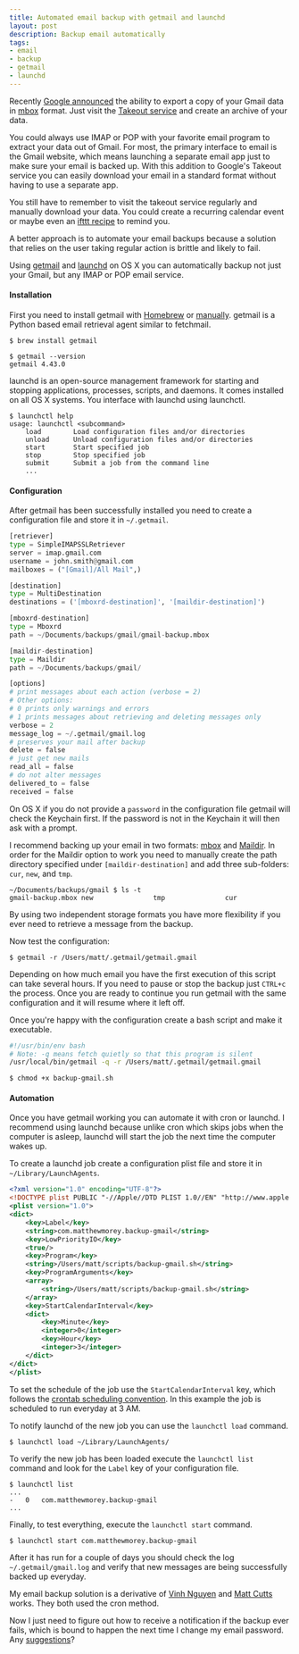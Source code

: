 ```yaml
---
title: Automated email backup with getmail and launchd
layout: post
description: Backup email automatically
tags:
- email
- backup
- getmail
- launchd
---
```


Recently [Google announced](http://gmailblog.blogspot.com/2013/12/download-copy-of-your-gmail-and-google.html "Download a copy of your Gmail and Google Calendar data") the ability to export a copy of your Gmail data in [mbox](https://en.wikipedia.org/wiki/Mbox "File format used for holding a collection of email") format. Just visit the [Takeout service](https://www.google.com/settings/takeout/custom/gmail,calendar "Google Takeout for Gmail and Calendar data") and create an archive of your data.

You could always use IMAP or POP with your favorite email program to extract your data out of Gmail. For most, the primary interface to email is the Gmail website, which means launching a separate email app just to make sure your email is backed up. With this addition to Google's Takeout service you can easily download your email in a standard format without having to use a separate app.

You still have to remember to visit the takeout service regularly and manually download your data. You could create a recurring calendar event or maybe even an [ifttt recipe](https://ifttt.com/recipes/133100 "if this then that recipe to remind you to backup Gmail once a month") to remind you.

A better approach is to automate your email backups because a solution that relies on the user taking regular action is brittle and likely to fail.

Using [getmail](http://pyropus.ca/software/getmail/ "Email retrieval agent") and [launchd](https://developer.apple.com/library/mac/documentation/Darwin/Reference/ManPages/man8/launchd.8.html "System wide and per-user daemon/agent manager") on OS X you can automatically backup not just your Gmail, but any IMAP or POP email service.

#### Installation

First you need to install getmail with [Homebrew](http://brew.sh/ "Package manager for Mac") or [manually](http://pyropus.ca/software/getmail/documentation.html#installing "Installing getmail from source"). getmail is a Python based email retrieval agent similar to fetchmail.

```
$ brew install getmail
```

```
$ getmail --version
getmail 4.43.0
```

launchd is an open-source management framework for starting and stopping applications, processes, scripts, and daemons. It comes installed on all OS X systems. You interface with launchd using launchctl.

```
$ launchctl help
usage: launchctl <subcommand>
    load        Load configuration files and/or directories
    unload      Unload configuration files and/or directories
    start       Start specified job
    stop        Stop specified job
    submit      Submit a job from the command line
    ...
```

#### Configuration

After getmail has been successfully installed you need to create a configuration file and store it in `~/.getmail`.

```python
[retriever]
type = SimpleIMAPSSLRetriever
server = imap.gmail.com
username = john.smith@gmail.com
mailboxes = ("[Gmail]/All Mail",)

[destination]
type = MultiDestination
destinations = ('[mboxrd-destination]', '[maildir-destination]')

[mboxrd-destination]
type = Mboxrd
path = ~/Documents/backups/gmail/gmail-backup.mbox

[maildir-destination]
type = Maildir
path = ~/Documents/backups/gmail/

[options]
# print messages about each action (verbose = 2)
# Other options:
# 0 prints only warnings and errors
# 1 prints messages about retrieving and deleting messages only
verbose = 2
message_log = ~/.getmail/gmail.log
# preserves your mail after backup
delete = false
# just get new mails
read_all = false
# do not alter messages
delivered_to = false
received = false
```

On OS X if you do not provide a `password` in the configuration file getmail will check the Keychain first. If the password is not in the Keychain it will then ask with a prompt.

I recommend backing up your email in two formats: [mbox](https://en.wikipedia.org/wiki/Mbox "File format used for holding a collection of email") and [Maildir](https://en.wikipedia.org/wiki/Maildir "email format for storing email messages as separate files"). In order for the Maildir option to work you need to manually create the path directory specified under `[maildir-destination]` and add three sub-folders: `cur`, `new`, and `tmp`.

```
~/Documents/backups/gmail $ ls -t
gmail-backup.mbox new               tmp               cur
```

By using two independent storage formats you have more flexibility if you ever need to retrieve a message from the backup.

Now test the configuration:

```
$ getmail -r /Users/matt/.getmail/getmail.gmail
```

Depending on how much email you have the first execution of this script can take several hours. If you need to pause or stop the backup just `CTRL+c` the process. Once you are ready to continue you run getmail with the same configuration and it will resume where it left off.

Once you're happy with the configuration create a bash script and make it executable.

```bash
#!/usr/bin/env bash
# Note: -q means fetch quietly so that this program is silent
/usr/local/bin/getmail -q -r /Users/matt/.getmail/getmail.gmail
```

```
$ chmod +x backup-gmail.sh
```

#### Automation

Once you have getmail working you can automate it with cron or launchd. I recommend using launchd because unlike cron which skips jobs when the computer is asleep, launchd will start the job the next time the computer wakes up.

To create a launchd job create a configuration plist file and store it in `~/Library/LaunchAgents`.

```xml
<?xml version="1.0" encoding="UTF-8"?>
<!DOCTYPE plist PUBLIC "-//Apple//DTD PLIST 1.0//EN" "http://www.apple.com/DTDs/PropertyList-1.0.dtd">
<plist version="1.0">
<dict>
    <key>Label</key>
    <string>com.matthewmorey.backup-gmail</string>
    <key>LowPriorityIO</key>
    <true/>
    <key>Program</key>
    <string>/Users/matt/scripts/backup-gmail.sh</string>
    <key>ProgramArguments</key>
    <array>
        <string>/Users/matt/scripts/backup-gmail.sh</string>
    </array>
    <key>StartCalendarInterval</key>
    <dict>
        <key>Minute</key>
        <integer>0</integer>
        <key>Hour</key>
        <integer>3</integer>
    </dict>
</dict>
</plist>
```

To set the schedule of the job use the `StartCalendarInterval` key, which follows the [crontab scheduling convention](https://developer.apple.com/library/mac/documentation/Darwin/Reference/ManPages/man5/crontab.5.html#//apple_ref/doc/man/5/crontab "crontab man page"). In this example the job is scheduled to run everyday at 3 AM.

To notify launchd of the new job you can use the `launchctl load` command.

```
$ launchctl load ~/Library/LaunchAgents/
```

To verify the new job has been loaded execute the `launchctl list` command and look for the `Label` key of your configuration file.

```
$ launchctl list
...
-   0   com.matthewmorey.backup-gmail
...
```

Finally, to test everything, execute the `launchctl start` command.

```
$ launchctl start com.matthewmorey.backup-gmail
```

After it has run for a couple of days you should check the log `~/.getmail/gmail.log` and verify that new messages are being successfully backed up everyday.

My email backup solution is a derivative of [Vinh Nguyen](http://blog.nguyenvq.com/blog/2010/04/16/backup-your-gmail-account-in-linuxunix-or-mac-os-x-using-getmail/) and [Matt Cutts](http://www.mattcutts.com/blog/backup-gmail-in-linux-with-getmail/) works. They both used the cron method.

Now I just need to figure out how to receive a notification if the backup ever fails, which is bound to happen the next time I change my email password. Any [suggestions](https://twitter.com/xzolian)?
